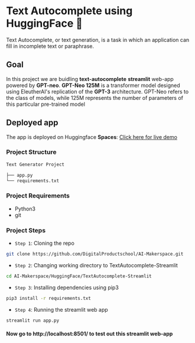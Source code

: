 # Text Autocomplete using HuggingFace 🤗

Text Autocomplete, or text generation, is a task in which an application can fill in incomplete text or paraphrase.

## Goal

In this project we are buidling **text-autocomplete** **streamlit** web-app powered by **GPT-neo**. **GPT-Neo 125M** is a transformer model designed using EleutherAI's replication of the **GPT-3** architecture. GPT-Neo refers to the class of models, while 125M represents the number of parameters of this particular pre-trained model

## Deployed app

The app is deployed on Huggingface **Spaces**: [Click here for live demo](https://huggingface.co/spaces/SudhanshuBlaze/text-generation-gpt-neo)

### Project Structure

```bash
Text Generator Project

├── app.py
└── requirements.txt
```

### Project Requirements

- Python3
- git

### Project Steps

- `Step 1`: Cloning the repo

```bash
git clone https://github.com/DigitalProductschool/AI-Makerspace.git
```

- `Step 2`: Changing working directory to TextAutocomplete-Streamlit

```bash
cd AI-Makerspace/HuggingFace/TextAutocomplete-Streamlit
```

- `Step 3`: Installing dependencies using pip3

```bash
pip3 install -r requirements.txt
```

- `Step 4`: Running the streamlit web app

```bash
streamlit run app.py
```

#### Now go to http://localhost:8501/ to test out this streamlit web-app

